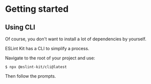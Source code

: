 # Getting started

## Using CLI

Of course, you don't want to install a lot of dependencies by yourself.

ESLint Kit has a CLI to simplify a process.

Navigate to the root of your project and use:

```
$ npx @eslint-kit/cli@latest
```

Then follow the prompts.

